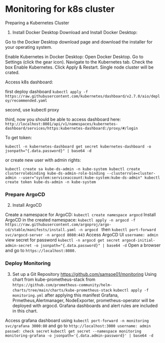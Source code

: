 # Monitoring for k8s cluster

Preparing a Kubernetes Cluster

1. Install Docker Desktop Download and Install Docker Desktop:

Go to the Docker Desktop download page and download the installer for your operating system.

Enable Kubernetes in Docker Desktop: Open Docker Desktop. Go to Settings (click the gear icon). Navigate to the Kubernetes tab. Check the box Enable Kubernetes. Click Apply & Restart.
Single node cluster will be crated.

Access k8s dashboard:

first deploy dashboard
`kubectl apply -f https://raw.githubusercontent.com/kubernetes/dashboard/v2.7.0/aio/deploy/recommended.yaml`

second, use kubectl proxy

third, now you should be able to access dashboard here: `http://localhost:8001/api/v1/namespaces/kubernetes-dashboard/services/https:kubernetes-dashboard:/proxy/#/login`

To get token:

`kubectl -n kubernetes-dashboard get secret kubernetes-dashboard -o jsonpath="{.data.password}" | base64 -d`

or create new user with admin rights:

`kubectl create sa kube-ds-admin -n kube-system
kubectl create clusterrolebinding kube-ds-admin-role-binding --clusterrole=cluster-admin --user="system:serviceaccount:kube-system:kube-ds-admin"
kubectl create token kube-ds-admin -n kube-system`

### Prepare ArgoCD
2. Install ArgoCD

Create a namespace for ArgoCD: `kubectl create namespace argocd` Install ArgoCD in the created namespace: `kubectl apply -n argocd -f https://raw.githubusercontent.com/argoproj/argo-cd/stable/manifests/install.yaml -n argocd `
then `kubectl port-forward svc/argocd-server -n argocd 8080:443`
Access ArgoCD UI
`username: admin`
view secret for password
`kubectl -n argocd get secret argocd-initial-admin-secret -o jsonpath="{.data.password}" | base64 -d`
Open a browser and go to `https://localhost:8080.`

### Deploy Monitoring
3. Set up a Git Repository
https://github.com/samsoe01/monitoring
Using chart from kube-prometheus-stack from `https://github.com/prometheus-community/helm-charts/tree/main/charts/kube-prometheus-stack` 
`kubectl apply -f monitoring.yml`
after applying this manifest Grafana, Prmetheus,Alertmanager, NodeExporter, prometheus-operator will be deployed with argocd.
Grafana dashboards and alert rules are included in this chart.

Access grafana dashboard using `kubectl port-forward -n monitoring svc/grafana 3000:80` and go to `http://localhost:3000 username: admin passwd: check secret`
`kubectl get secret --namespace monitoring monitoring-grafana -o jsonpath='{.data.admin-password}' | base64 -d`

